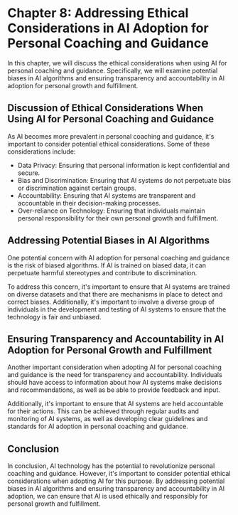 Chapter 8: Addressing Ethical Considerations in AI Adoption for Personal Coaching and Guidance
==============================================================================================

In this chapter, we will discuss the ethical considerations when using AI for personal coaching and guidance. Specifically, we will examine potential biases in AI algorithms and ensuring transparency and accountability in AI adoption for personal growth and fulfillment.

Discussion of Ethical Considerations When Using AI for Personal Coaching and Guidance
-------------------------------------------------------------------------------------

As AI becomes more prevalent in personal coaching and guidance, it's important to consider potential ethical considerations. Some of these considerations include:

* Data Privacy: Ensuring that personal information is kept confidential and secure.
* Bias and Discrimination: Ensuring that AI systems do not perpetuate bias or discrimination against certain groups.
* Accountability: Ensuring that AI systems are transparent and accountable in their decision-making processes.
* Over-reliance on Technology: Ensuring that individuals maintain personal responsibility for their own personal growth and fulfillment.

Addressing Potential Biases in AI Algorithms
--------------------------------------------

One potential concern with AI adoption for personal coaching and guidance is the risk of biased algorithms. If AI is trained on biased data, it can perpetuate harmful stereotypes and contribute to discrimination.

To address this concern, it's important to ensure that AI systems are trained on diverse datasets and that there are mechanisms in place to detect and correct biases. Additionally, it's important to involve a diverse group of individuals in the development and testing of AI systems to ensure that the technology is fair and unbiased.

Ensuring Transparency and Accountability in AI Adoption for Personal Growth and Fulfillment
-------------------------------------------------------------------------------------------

Another important consideration when adopting AI for personal coaching and guidance is the need for transparency and accountability. Individuals should have access to information about how AI systems make decisions and recommendations, as well as be able to provide feedback and input.

Additionally, it's important to ensure that AI systems are held accountable for their actions. This can be achieved through regular audits and monitoring of AI systems, as well as developing clear guidelines and standards for AI adoption in personal coaching and guidance.

Conclusion
----------

In conclusion, AI technology has the potential to revolutionize personal coaching and guidance. However, it's important to consider potential ethical considerations when adopting AI for this purpose. By addressing potential biases in AI algorithms and ensuring transparency and accountability in AI adoption, we can ensure that AI is used ethically and responsibly for personal growth and fulfillment.
